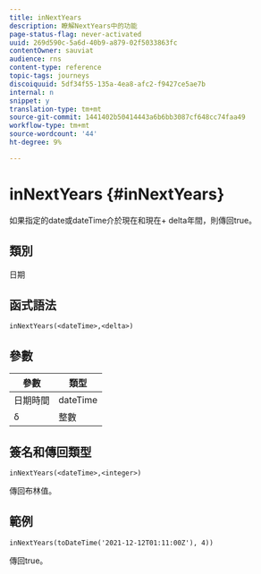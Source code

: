```yaml
---
title: inNextYears
description: 瞭解NextYears中的功能
page-status-flag: never-activated
uuid: 269d590c-5a6d-40b9-a879-02f5033863fc
contentOwner: sauviat
audience: rns
content-type: reference
topic-tags: journeys
discoiquuid: 5df34f55-135a-4ea8-afc2-f9427ce5ae7b
internal: n
snippet: y
translation-type: tm+mt
source-git-commit: 1441402b50414443a6b6bb3087cf648cc74faa49
workflow-type: tm+mt
source-wordcount: '44'
ht-degree: 9%

---
```



# inNextYears {#inNextYears}

如果指定的date或dateTime介於現在和現在+ delta年間，則傳回true。

## 類別

日期

## 函式語法

`inNextYears(<dateTime>,<delta>)`

## 參數

| 參數 | 類型 |
|-----------|------------------|
| 日期時間 | dateTime |
| δ | 整數 |

## 簽名和傳回類型

`inNextYears(<dateTime>,<integer>)`

傳回布林值。

## 範例

`inNextYears(toDateTime('2021-12-12T01:11:00Z'), 4))`

傳回true。
